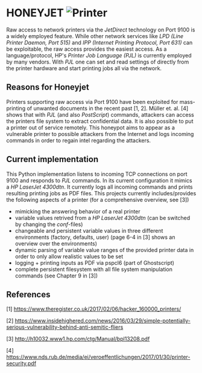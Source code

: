 # HONEYJET ![Printer](https://upload.wikimedia.org/wikipedia/commons/2/23/Printer.svg "Printer Logo")

Raw access to network printers via the *JetDirect* technology on Port 9100 is a widely employed feature. While other network services like *LPD (Line Printer Daemon, Port 515)* and *IPP (Internet Printing Protocol, Port 631)* can be exploitable, the raw access provides the easiest access. As a language/protocol, HP's *Printer Job Language (PJL)* is currently employed by many vendors. With *PJL* one can set and read settings of directly from the printer hardware and start printing jobs all via the network.

## Reasons for Honeyjet
Printers supporting raw access via Port 9100 have been exploited for mass-printing of unwanted documents in the recent past [1, 2].
Müller et. al. [4] shows that with *PJL* (and also *PostScript*) commands, attackers can access the printers file system to extract confidential data. It is also possible to put a printer out of service remotely. This honeypot aims to appear as a vulnerable printer to possible attackers from the Internet and logs incoming commands in order to regain intel regarding the attackers.

## Current implementation
This Python implementation listens to incoming TCP connections on port 9100 and responds to *PJL* commands. In its current configuration it mimics a _HP LaserJet 4300dtn_. It currently logs all incoming commands and  prints resulting printing jobs as PDF files.
This projects currently includes/provides the following aspects of a printer (for a comprehensive overview, see [3])

* mimicking the answering behavior of a real printer
* variable values retrived from a  _HP LaserJet 4300dtn_ (can be switched by changing the *conf*-files)
* changeable and persistent variable values in three different environments (factory, defaults, user) (page 6-4 in [3] shows an overview over the environments)
* dynamic parsing of variable value ranges of the provided printer data in order to only allow realistic values to be set
* logging + printing inputs as PDF via pspcl6 (part of Ghostscript)
* complete persistent filesystem with all file system manipulation commands (see Chapter 9 in [3])

## References
[1] https://www.theregister.co.uk/2017/02/06/hacker_160000_printers/

[2] https://www.insidehighered.com/news/2016/03/29/simple-potentially-serious-vulnerability-behind-anti-semitic-fliers

[3] http://h10032.www1.hp.com/ctg/Manual/bpl13208.pdf

[4] https://www.nds.rub.de/media/ei/veroeffentlichungen/2017/01/30/printer-security.pdf